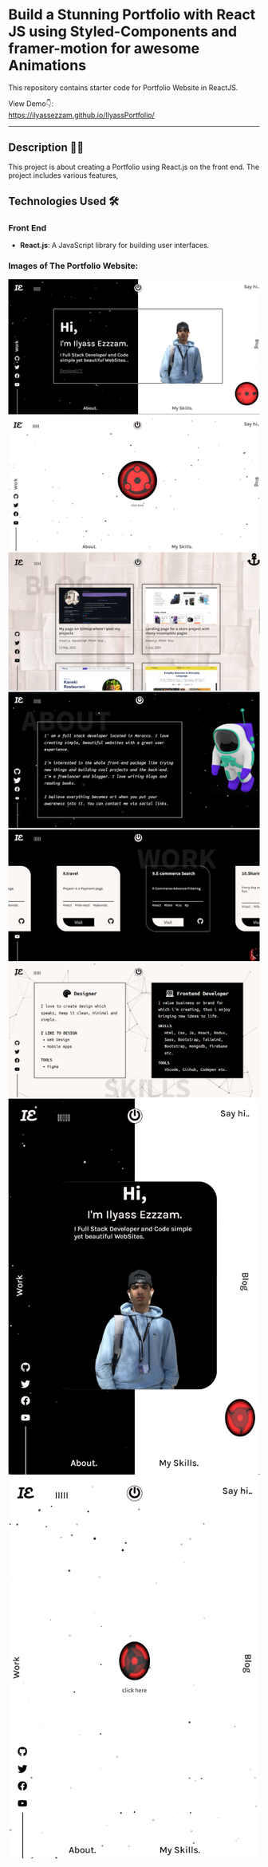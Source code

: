 # Build a Stunning Portfolio with React JS using Styled-Components and framer-motion for awesome Animations

This repository contains starter code for Portfolio Website in ReactJS. <br />

View Demo👇: <br />
https://ilyassezzam.github.io/IlyassPortfolio/ <br />


----------------------------------------------------------------------------------------------
## Description :man_technologist:

This project is about creating a Portfolio using React.js on the front end. The project includes various features,


## Technologies Used :hammer_and_wrench:
 

   ### Front End

  * **React.js**: A JavaScript library for building user interfaces.



### Images of The Portfolio Website:
![HOME](https://github.com/IlyassEzzam/IlyassPortfolio/blob/main/src/assets/Images/home/portfolio%20(1).png)
![Intro](https://github.com/IlyassEzzam/IlyassPortfolio/blob/main/src/assets/Images/home/portfolio%20(6).png)
![Blog](https://github.com/IlyassEzzam/IlyassPortfolio/blob/main/src/assets/Images/home/portfolio%20(7).png)
![Home Mobile](https://github.com/IlyassEzzam/IlyassPortfolio/blob/main/src/assets/Images/home/portfolio%20(2).png)
![Intro Mobile](https://github.com/IlyassEzzam/IlyassPortfolio/blob/main/src/assets/Images/home/portfolio%20(3).png)
![Intro Blog](https://github.com/IlyassEzzam/IlyassPortfolio/blob/main/src/assets/Images/home/portfolio%20(8).png)
![Intro Blog](https://github.com/IlyassEzzam/IlyassPortfolio/blob/main/src/assets/Images/home/portfolio%20(4).png)
![Intro Blog](https://github.com/IlyassEzzam/IlyassPortfolio/blob/main/src/assets/Images/home/portfolio%20(5).png)


